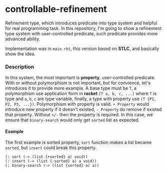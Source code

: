 # controllable-refinement

Refinement type, which introduces predicate into type system and helpful for real programming task. In this repository, I'm going to show a refinement type system with user-controlled predicate, such predicate provides more advanced ability.

Implementation was in `main.rkt`, this version based on **STLC**, and basically show the idea.

### Description

In this system, the most important is **property**, user-controlled predicate. With or without polymorphism is not important, but for convience, let's introduces it to provide more example. A base type must be `T`, a polymorphism use application form in **racket** `[T a, b, c, ...]` where `T` is type and `a`, `b`, `c` are type variable, finally, a type with property use `(T {P1, P2, P3, ...})`. Polymorphism with property is valid. `+ Property` would introduce new property if it doesn't existed, `- Property` do remove if existed that property. Without `+/-` then the property is required. In this case, we ensure that `binary-search` would only get `sorted` list as expected.

#### Example

The first example is sorted property, `sort` function makes a list became `sorted`, but `insert` could break this property.

```
(: sort (-> (list {+sorted} a) void))
(: insert (-> (list {-sorted} a) a void))
(: binary-search (-> (list {sorted} a) a))
```
